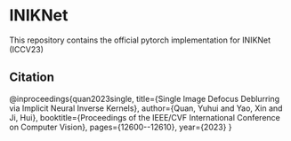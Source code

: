 # INIKNet
This repository contains the official pytorch implementation for INIKNet (ICCV23)
## Citation
@inproceedings{quan2023single,
  title={Single Image Defocus Deblurring via Implicit Neural Inverse Kernels},
  author={Quan, Yuhui and Yao, Xin and Ji, Hui},
  booktitle={Proceedings of the IEEE/CVF International Conference on Computer Vision},
  pages={12600--12610},
  year={2023}
}
